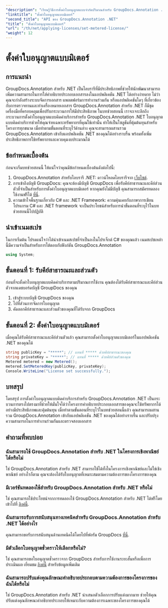 ```yaml
---
"description": "เรียนรู้วิธีการตั้งค่าใบอนุญาตแบบจำกัดปริมาณสำหรับ GroupDocs.Annotation .NET เพื่อใช้ทรัพยากรและความสามารถในการบันทึกคำอธิบายประกอบเอกสารในแอปพลิเคชัน .NET ของคุณ"
"linktitle": "ตั้งค่าใบอนุญาตแบบมิเตอร์"
"second_title": "API ของ GroupDocs.Annotation .NET"
"title": "ตั้งค่าใบอนุญาตแบบมิเตอร์"
"url": "/th/net/applying-licenses/set-metered-license/"
"weight": 12
---
```


# ตั้งค่าใบอนุญาตแบบมิเตอร์

## การแนะนำ
GroupDocs.Annotation สำหรับ .NET เป็นไลบรารีที่มีประสิทธิภาพที่ช่วยให้นักพัฒนาสามารถเพิ่มความสามารถในการใส่คำอธิบายประกอบเอกสารลงในแอปพลิเคชัน .NET ได้อย่างง่ายดาย ไม่ว่าคุณจะกำลังสร้างระบบจัดการเอกสาร แพลตฟอร์มการทำงานร่วมกัน หรือแอปพลิเคชันใดๆ ที่เกี่ยวข้องกับการตรวจทานและทำเครื่องหมายเอกสาร GroupDocs.Annotation สำหรับ .NET ก็มีชุดเครื่องมือที่ครอบคลุมเพื่อปรับกระบวนการให้มีประสิทธิภาพ
ในบทช่วยสอนนี้ เราจะเจาะลึกถึงกระบวนการตั้งค่าใบอนุญาตแบบคิดค่าบริการสำหรับ GroupDocs.Annotation .NET ใบอนุญาตแบบคิดค่าบริการช่วยให้คุณจ่ายเฉพาะทรัพยากรที่คุณใช้เท่านั้น ทำให้เป็นโซลูชันที่คุ้มต้นทุนสำหรับโครงการทุกขนาด เมื่อทำตามขั้นตอนที่ระบุไว้ด้านล่าง คุณจะสามารถผสานรวม GroupDocs.Annotation เข้ากับแอปพลิเคชัน .NET ของคุณได้อย่างราบรื่น พร้อมทั้งเพิ่มประสิทธิภาพการใช้ทรัพยากรและควบคุมงบประมาณได้
## ข้อกำหนดเบื้องต้น
ก่อนจะเริ่มบทช่วยสอนนี้ ให้แน่ใจว่าคุณมีข้อกำหนดเบื้องต้นดังต่อไปนี้:
1. GroupDocs.Annotation สำหรับไลบรารี .NET: ดาวน์โหลดไลบรารีจาก [เว็บไซต์](https://releases-groupdocs.com/annotation/net/).
2. การเข้าถึงบัญชี GroupDocs: คุณจะต้องมีบัญชี GroupDocs เพื่อรับคีย์สาธารณะและคีย์ส่วนตัวที่จำเป็นสำหรับการตั้งค่าใบอนุญาตแบบมิเตอร์ หากคุณยังไม่มีบัญชี คุณสามารถสมัครทดลองใช้งานฟรีได้ [ที่นี่](https://releases-groupdocs.com/).
3. ความเข้าใจพื้นฐานเกี่ยวกับ C# และ .NET Framework: ความคุ้นเคยกับภาษาการเขียนโปรแกรม C# และ .NET framework จะเป็นประโยชน์สำหรับการนำขั้นตอนที่ระบุไว้ในบทช่วยสอนนี้ไปปฏิบัติ

## นำเข้าเนมสเปซ
ในการเริ่มต้น โปรดแน่ใจว่าได้นำเข้าเนมสเปซที่จำเป็นลงในโปรเจ็กต์ C# ของคุณแล้ว เนมสเปซเหล่านี้มีความจำเป็นสำหรับการโต้ตอบกับฟังก์ชัน GroupDocs.Annotation
```csharp
using System;
```
## ขั้นตอนที่ 1: รับคีย์สาธารณะและส่วนตัว
ก่อนที่จะตั้งค่าใบอนุญาตแบบคิดค่าบริการตามปริมาณการใช้งาน คุณต้องได้รับคีย์สาธารณะและคีย์ส่วนตัวจากแดชบอร์ดบัญชี GroupDocs ของคุณ
1. เข้าสู่ระบบบัญชี GroupDocs ของคุณ
2. ไปที่ส่วนการจัดการใบอนุญาต
3. คัดลอกคีย์สาธารณะและส่วนตัวของคุณที่ได้รับจาก GroupDocs
## ขั้นตอนที่ 2: ตั้งค่าใบอนุญาตแบบมิเตอร์
เมื่อคุณได้รับคีย์สาธารณะและคีย์ส่วนตัวแล้ว คุณสามารถตั้งค่าใบอนุญาตแบบมิเตอร์ในแอปพลิเคชัน .NET ของคุณได้
```csharp
string publicKey = "*****"; // แทนที่ ***** ด้วยคีย์สาธารณะของคุณ
string privateKey = "*****"; // แทนที่ ***** ด้วยคีย์ส่วนตัวของคุณ
Metered metered = new Metered();
metered.SetMeteredKey(publicKey, privateKey);
Console.WriteLine("License set successfully.");
```

## บทสรุป
โดยสรุป การตั้งค่าใบอนุญาตแบบคิดค่าบริการสำหรับ GroupDocs.Annotation .NET เป็นกระบวนการตรงไปตรงมาที่ช่วยให้มั่นใจได้ว่าโครงการคำอธิบายประกอบเอกสารของคุณจะใช้ทรัพยากรได้อย่างมีประสิทธิภาพและคุ้มต้นทุน เมื่อทำตามขั้นตอนที่ระบุไว้ในบทช่วยสอนนี้แล้ว คุณสามารถผสานรวม GroupDocs.Annotation เข้ากับแอปพลิเคชัน .NET ของคุณได้อย่างราบรื่น และปรับปรุงความสามารถในการทำงานร่วมกันและตรวจสอบเอกสาร
## คำถามที่พบบ่อย
### ฉันสามารถใช้ GroupDocs.Annotation สำหรับ .NET ในโครงการเชิงพาณิชย์ได้หรือไม่
ใช่ GroupDocs.Annotation สำหรับ .NET สามารถใช้ได้ทั้งในโครงการเชิงพาณิชย์และไม่ใช่เชิงพาณิชย์ อย่างไรก็ตาม คุณจะต้องได้รับใบอนุญาตที่เหมาะสมตามความต้องการของโครงการของคุณ
### มีเวอร์ชันทดลองใช้สำหรับ GroupDocs.Annotation สำหรับ .NET หรือไม่
ใช่ คุณสามารถใช้ประโยชน์จากการทดลองใช้ GroupDocs.Annotation สำหรับ .NET ได้ฟรีโดยเข้าไปที่ [ลิงค์นี้](https://releases-groupdocs.com/).
### ฉันสามารถรับการสนับสนุนทางเทคนิคสำหรับ GroupDocs.Annotation สำหรับ .NET ได้อย่างไร
คุณสามารถขอรับการสนับสนุนด้านเทคนิคได้โดยไปที่ฟอรัม GroupDocs [ที่นี่](https://forum-groupdocs.com/c/annotation/10).
### มีตัวเลือกใบอนุญาตชั่วคราวให้เลือกหรือไม่?
ใช่ คุณสามารถขอใบอนุญาตชั่วคราวจาก GroupDocs สำหรับการใช้งานระยะสั้นหรือเพื่อการประเมินผล เยี่ยมชม [ลิงค์นี้](https://purchase.groupdocs.com/temporary-license/) สำหรับข้อมูลเพิ่มเติม
### ฉันสามารถปรับแต่งคุณลักษณะคำอธิบายประกอบตามความต้องการของโครงการของฉันได้หรือไม่
ใช่ GroupDocs.Annotation สำหรับ .NET นำเสนอตัวเลือกการปรับแต่งมากมาย ช่วยให้คุณปรับแต่งคุณลักษณะคำอธิบายประกอบให้เหมาะกับความต้องการเฉพาะของโครงการของคุณได้